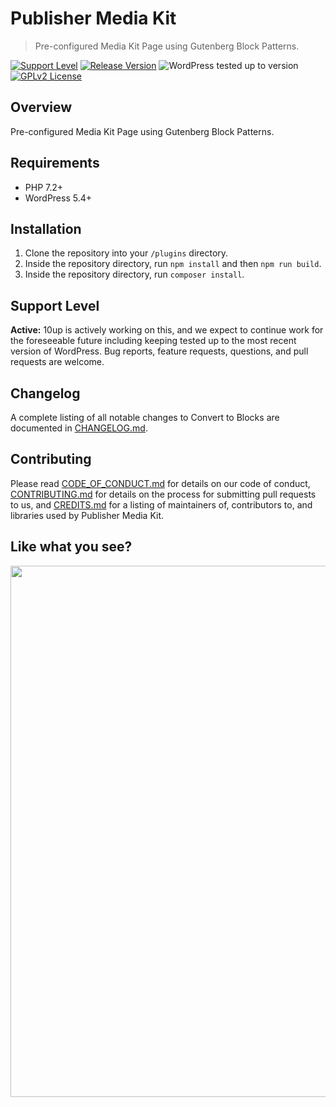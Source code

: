 # Publisher Media Kit

> Pre-configured Media Kit Page using Gutenberg Block Patterns.

[![Support Level](https://img.shields.io/badge/support-active-green.svg)](#support-level) [![Release Version](https://img.shields.io/github/release/10up/publisher-media-kit.svg)](https://github.com/10up/publisher-media-kit/releases/latest) ![WordPress tested up to version](https://img.shields.io/badge/WordPress-v5.8%20tested-success.svg) [![GPLv2 License](https://img.shields.io/github/license/10up/publisher-media-kit.svg)](https://github.com/10up/publisher-media-kit/blob/develop/LICENSE.md)

## Overview

Pre-configured Media Kit Page using Gutenberg Block Patterns.

## Requirements

* PHP 7.2+
* WordPress 5.4+

## Installation

1. Clone the repository into your `/plugins` directory.
1. Inside the repository directory, run `npm install` and then `npm run build`.
1. Inside the repository directory, run `composer install`.

## Support Level

**Active:** 10up is actively working on this, and we expect to continue work for the foreseeable future including keeping tested up to the most recent version of WordPress.  Bug reports, feature requests, questions, and pull requests are welcome.

## Changelog

A complete listing of all notable changes to Convert to Blocks are documented in [CHANGELOG.md](https://github.com/10up/publisher-media-kit/blob/develop/CHANGELOG.md).

## Contributing

Please read [CODE_OF_CONDUCT.md](https://github.com/10up/publisher-media-kit/blob/develop/CODE_OF_CONDUCT.md) for details on our code of conduct, [CONTRIBUTING.md](https://github.com/10up/publisher-media-kit/blob/develop/CONTRIBUTING.md) for details on the process for submitting pull requests to us, and [CREDITS.md](https://github.com/10up/publisher-media-kit/blob/develop/CREDITS.md) for a listing of maintainers of, contributors to, and libraries used by Publisher Media Kit.

## Like what you see?

<p align="center">
<a href="http://10up.com/contact/"><img src="https://10up.com/uploads/2016/10/10up-Github-Banner.png" width="850"></a>
</p>
